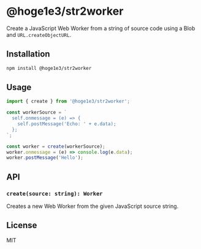 # @hoge1e3/str2worker

Create a JavaScript Web Worker from a string of source code using a Blob and `URL.createObjectURL`.

## Installation

```bash
npm install @hoge1e3/str2worker
```

## Usage

```js
import { create } from '@hoge1e3/str2worker';

const workerSource = `
  self.onmessage = (e) => {
    self.postMessage('Echo: ' + e.data);
  };
`;

const worker = create(workerSource);
worker.onmessage = (e) => console.log(e.data);
worker.postMessage('Hello');
```

## API

### `create(source: string): Worker`
Creates a new Web Worker from the given JavaScript source string.

## License

MIT